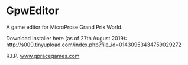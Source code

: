GpwEditor
=========

A game editor for MicroProse Grand Prix World.

Download installer here (as of 27th August 2019):
http://s000.tinyupload.com/index.php?file_id=01430953434759029272

R.I.P. www.gpracegames.com
